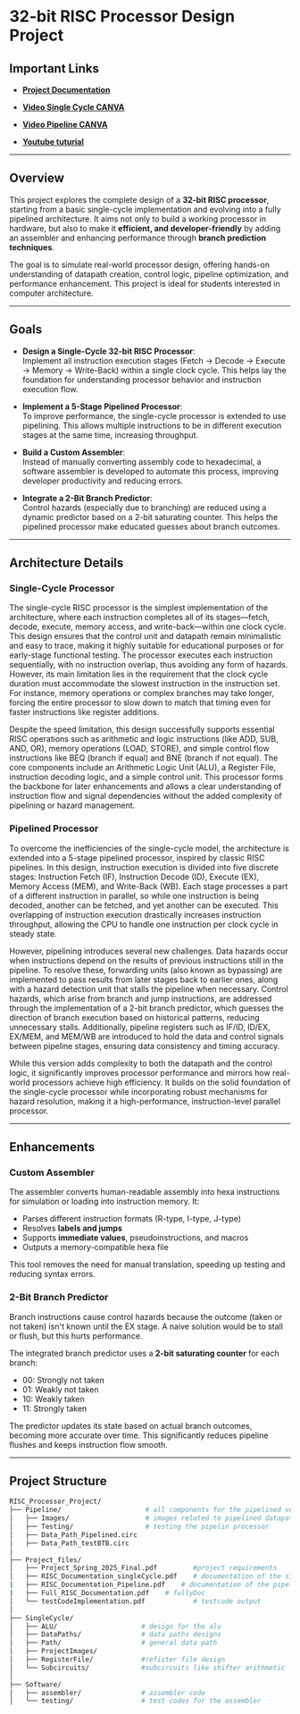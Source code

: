 # 32-bit RISC Processor Design Project

## Important Links

-  **[Project Documentation](https://github.com/omnia197/32-bit-RISC-Processor/tree/master/Project_files)**  

-  **[Video Single Cycle CANVA](https://www.canva.com/design/DAGl7qpneN4/hM22F8vpWSDxCd_imp6EEQ/watch?utm_content=DAGl7qpneN4&utm_campaign=designshare&utm_medium=link2&utm_source=uniquelinks&utlId=h994518c5a2)**  

- **[Video Pipeline CANVA](https://www.canva.com/design/DAGm3YxovQk/uA6eLk6PSclDhGr_uXWKtw/watch?utm_content=DAGm3YxovQk&utm_campaign=designshare&utm_medium=link2&utm_source=uniquelinks&utlId=h29ccf036eb)**  

-  **[Youtube tuturial](https://youtube.com/playlist?list=PLTd3BxCcSmCJD9BI92Br9cAg-PBU4CLYs&si=vmfUzdXWoByNKYGH)**  

---

## Overview

This project explores the complete design of a **32-bit RISC processor**, starting from a basic single-cycle implementation and evolving into a fully pipelined architecture. It aims not only to build a working processor in hardware, but also to make it **efficient, and developer-friendly** by adding an assembler and enhancing performance through **branch prediction techniques**.

The goal is to simulate real-world processor design, offering hands-on understanding of datapath creation, control logic, pipeline optimization, and performance enhancement. This project is ideal for students interested in computer architecture.

---

##  Goals

-  **Design a Single-Cycle 32-bit RISC Processor**:  
  Implement all instruction execution stages (Fetch → Decode → Execute → Memory → Write-Back) within a single clock cycle. This helps lay the foundation for understanding processor behavior and instruction execution flow.

-  **Implement a 5-Stage Pipelined Processor**:  
  To improve performance, the single-cycle processor is extended to use pipelining. This allows multiple instructions to be in different execution stages at the same time, increasing throughput.

-  **Build a Custom Assembler**:  
  Instead of manually converting assembly code to hexadecimal, a software assembler is developed to automate this process, improving developer productivity and reducing errors.

-  **Integrate a 2-Bit Branch Predictor**:  
  Control hazards (especially due to branching) are reduced using a dynamic predictor based on a 2-bit saturating counter. This helps the pipelined processor make educated guesses about branch outcomes.

---

##  Architecture Details

###  Single-Cycle Processor

The single-cycle RISC processor is the simplest implementation of the architecture, where each instruction completes all of its stages—fetch, decode, execute, memory access, and write-back—within one clock cycle. This design ensures that the control unit and datapath remain minimalistic and easy to trace, making it highly suitable for educational purposes or for early-stage functional testing. The processor executes each instruction sequentially, with no instruction overlap, thus avoiding any form of hazards. However, its main limitation lies in the requirement that the clock cycle duration must accommodate the slowest instruction in the instruction set. For instance, memory operations or complex branches may take longer, forcing the entire processor to slow down to match that timing even for faster instructions like register additions.

Despite the speed limitation, this design successfully supports essential RISC operations such as arithmetic and logic instructions (like ADD, SUB, AND, OR), memory operations (LOAD, STORE), and simple control flow instructions like BEQ (branch if equal) and BNE (branch if not equal). The core components include an Arithmetic Logic Unit (ALU), a Register File, instruction decoding logic, and a simple control unit. This processor forms the backbone for later enhancements and allows a clear understanding of instruction flow and signal dependencies without the added complexity of pipelining or hazard management.


###  Pipelined Processor

To overcome the inefficiencies of the single-cycle model, the architecture is extended into a 5-stage pipelined processor, inspired by classic RISC pipelines. In this design, instruction execution is divided into five discrete stages: Instruction Fetch (IF), Instruction Decode (ID), Execute (EX), Memory Access (MEM), and Write-Back (WB). Each stage processes a part of a different instruction in parallel, so while one instruction is being decoded, another can be fetched, and yet another can be executed. This overlapping of instruction execution drastically increases instruction throughput, allowing the CPU to handle one instruction per clock cycle in steady state.

However, pipelining introduces several new challenges. Data hazards occur when instructions depend on the results of previous instructions still in the pipeline. To resolve these, forwarding units (also known as bypassing) are implemented to pass results from later stages back to earlier ones, along with a hazard detection unit that stalls the pipeline when necessary. Control hazards, which arise from branch and jump instructions, are addressed through the implementation of a 2-bit branch predictor, which guesses the direction of branch execution based on historical patterns, reducing unnecessary stalls. Additionally, pipeline registers such as IF/ID, ID/EX, EX/MEM, and MEM/WB are introduced to hold the data and control signals between pipeline stages, ensuring data consistency and timing accuracy.

While this version adds complexity to both the datapath and the control logic, it significantly improves processor performance and mirrors how real-world processors achieve high efficiency. It builds on the solid foundation of the single-cycle processor while incorporating robust mechanisms for hazard resolution, making it a high-performance, instruction-level parallel processor.


---

##  Enhancements

###  Custom Assembler

The assembler converts human-readable assembly into hexa instructions for simulation or loading into instruction memory. It:
- Parses different instruction formats (R-type, I-type, J-type)
- Resolves **labels and jumps**
- Supports **immediate values**, pseudoinstructions, and macros
- Outputs a memory-compatible hexa file

This tool removes the need for manual translation, speeding up testing and reducing syntax errors.

###  2-Bit Branch Predictor

Branch instructions cause control hazards because the outcome (taken or not taken) isn't known until the EX stage. A naive solution would be to stall or flush, but this hurts performance.

The integrated branch predictor uses a **2-bit saturating counter** for each branch:
- 00: Strongly not taken
- 01: Weakly not taken
- 10: Weakly taken
- 11: Strongly taken

The predictor updates its state based on actual branch outcomes, becoming more accurate over time. This significantly reduces pipeline flushes and keeps instruction flow smooth.

---

## Project Structure

```bash
RISC_Processor_Project/
├── Pipeline/                     # all components for the pipelined version
│   ├── Images/                   # images related to pipelined datapath 
│   ├── Testing/                  # testing the pipelin processor
│   ├── Data_Path_Pipelined.circ
│   ├── Data_Path_testBTB.circ
│
├── Project_files/          
│   ├── Project_Spring_2025_Final.pdf         #project requirements
│   ├── RISC_Documentation_singleCycle.pdf    # documentation of the single-cycle design
|   ├── RISC_Documentation_Pipeline.pdf    # documentation of the pipeline design
|   ├── Full_RISC_Documentation.pdf    # fullyDoc
│   └── testCodeImplementation.pdf            # testcode output
│
├── SingleCycle/                
│   ├── ALU/                     # design for the alu
│   ├── DataPaths/               # data paths designs
│   ├── Path/                    # general data path
│   ├── ProjectImages/       
│   ├── RegisterFile/            #refister file design
│   └── Subcircuits/             #subcircuits like shifter arithmetic .. design
│
├── Software/                 
│   ├── assembler/               # assembler code
│   └── testing/                 # test codes for the assembler
